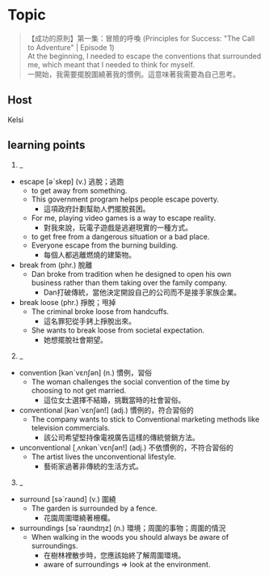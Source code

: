 # Topic

> 【成功的原則】第一集：冒險的呼喚 (Principles for Success: "The Call to Adventure" | Episode 1) <br>
> At the beginning, I needed to escape the conventions that surrounded me, which meant that I needed to think for myself.<br>
> 一開始，我需要擺脫圍繞著我的慣例。這意味著我需要為自己思考。<br>


## Host
Kelsi

## learning points
1. _
  * escape  [əˋskep]  (v.)  逃脫；逃跑
    - to get away from something.
    - This government program helps people escape poverty.
      + 這項政府計劃幫助人們擺脫貧困。
    - For me, playing video games is a way to escape reality.
      + 對我來說，玩電子遊戲是逃避現實的一種方式。
    - to get free from a dangerous situation or a bad place.
    - Everyone escape from the burning building.
      + 每個人都逃離燃燒的建築物。
  * break from  (phr.)  脫離
    - Dan broke from tradition when he designed to open his own business rather than them taking over the family company.
      + Dan打破傳統，當他決定開設自己的公司而不是接手家族企業。
  * break loose  (phr.)  掙脫；甩掉
    - The criminal broke loose from handcuffs.
      + 這名罪犯從手銬上掙脫出來。
    - She wants to break loose from societal expectation.
      + 她想擺脫社會期望。

2. _
  * convention  [kənˋvɛnʃən]  (n.)  慣例，習俗
    - The woman challenges the social convention of the time by choosing to not get married.
      + 這位女士選擇不結婚，挑戰當時的社會習俗。
  * conventional  [kənˋvɛnʃən!]  (adj.)  慣例的，符合習俗的
    - The company wants to stick to Conventional marketing methods like television commercials.
      + 該公司希望堅持像電視廣告這樣的傳統營銷方法。
  * unconventional  [͵ʌnkənˋvɛnʃən!]  (adj.)  不依慣例的，不符合習俗的
    - The artist lives the unconventional lifestyle.
      + 藝術家過著非傳統的生活方式。

3. _
  * surround  [səˋraʊnd]  (v.)  圍繞
    - The garden is surrounded by a fence.
      + 花園周圍環繞著柵欄。
  * surroundings  [səˋraʊndɪŋz]  (n.)  環境；周圍的事物；周圍的情況
    - When walking in the woods you should always be aware of surroundings.
      + 在樹林裡散步時，您應該始終了解周圍環境。
      + aware of surroundings => look at the environment.